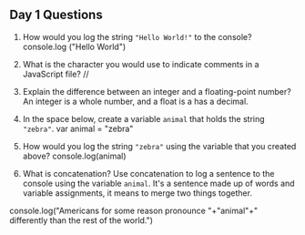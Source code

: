 ## Day 1 Questions

1. How would you log the string `"Hello World!"` to the console?
console.log ("Hello World")

1. What is the character you would use to indicate comments in a JavaScript file?
//

1. Explain the difference between an integer and a floating-point number?
An integer is a whole number, and a float is a has a decimal.

1. In the space below, create a variable `animal` that holds the string `"zebra"`.
var animal = "zebra"

1. How would you log the string `"zebra"` using the variable that you created above?
console.log(animal)

1. What is concatenation? Use concatenation to log a sentence to the console using the variable `animal`.
It's a sentence made up of words and variable assignments, it means to merge two things together.

console.log("Americans for some reason pronounce "+"animal"+" differently than the rest of the world.")
